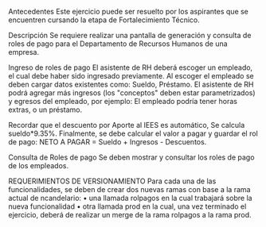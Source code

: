 Antecedentes
Este ejercicio puede ser resuelto por los aspirantes que se encuentren cursando la etapa de Fortalecimiento Técnico.

Descripción
Se requiere realizar una pantalla de generación y consulta de roles de pago para el Departamento de Recursos Humanos de una empresa.

Ingreso de roles de pago 
El asistente de RH deberá escoger un empleado, el cual debe haber sido ingresado previamente.
Al escoger el empleado se deben cargar datos existentes como: Sueldo, Préstamo.
El asistente de RH podrá agregar más ingresos (los "conceptos" deben estar parametrizados) y egresos del empleado, por ejemplo: El empleado podría tener horas extras, o un préstamo.

Recordar que el descuento por Aporte al IEES es automático, Se calcula sueldo*9.35%. Finalmente, se debe calcular el valor a pagar y guardar el rol de pago: NETO A PAGAR = Sueldo + Ingresos - Descuentos.

Consulta de Roles de pago
Se deben mostrar y consultar los roles de pago de los empleados.

REQUERIMIENTOS DE VERSIONAMIENTO
Para cada una de las funcionalidades, se deben de crear dos nuevas ramas con base a la rama actual de ncandelario:
• una llamada rolpagos en la cual trabajará sobre la nueva funcionalidad
• otra llamada prod en la cual, una vez terminado el ejercicio, deberá de realizar un merge
de la rama rolpagos a la rama prod.